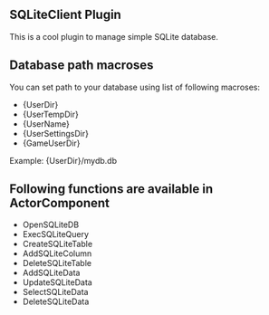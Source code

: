 ## SQLiteClient Plugin 

This is a cool plugin to manage simple SQLite database.  

## Database path macroses

You can set path to your database using list of following macroses:

- {UserDir}
- {UserTempDir}
- {UserName}
- {UserSettingsDir}
- {GameUserDir}

Example: {UserDir}/mydb.db

## Following functions are available in ActorComponent
- OpenSQLiteDB
- ExecSQLiteQuery
- CreateSQLiteTable
- AddSQLiteColumn
- DeleteSQLiteTable
- AddSQLiteData
- UpdateSQLiteData
- SelectSQLiteData
- DeleteSQLiteData

